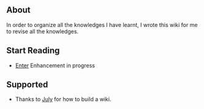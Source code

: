 ## About

In order to organize all the knowledges I have learnt, I wrote this wiki for me to revise all the knowledges.

## Start Reading
 * [Enter](Programming/Readme.md) Enhancement in progress


## Supported
 * Thanks to [July](github.com/julycoding) for how to build a wiki.